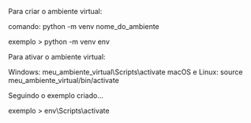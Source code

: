Para criar o ambiente virtual: 

comando: python -m venv nome_do_ambiente

exemplo > python -m venv env

Para ativar o ambiente virtual:

Windows: meu_ambiente_virtual\Scripts\activate
macOS e Linux: source meu_ambiente_virtual/bin/activate

Seguindo o exemplo criado...

exemplo > env\Scripts\activate

